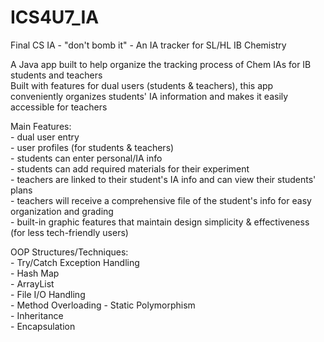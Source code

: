 # ICS4U7_IA
Final CS IA - "don't bomb it" - An IA tracker for SL/HL IB Chemistry


A Java app built to help organize the tracking process of Chem IAs for IB students and teachers  
Built with features for dual users (students & teachers), this app conveniently organizes students' IA information and makes it easily accessible for teachers 


Main Features:  
    - dual user entry  
    - user profiles (for students & teachers)  
    - students can enter personal/IA info  
    - students can add required materials for their experiment  
    - teachers are linked to their student's IA info and can view their students' plans  
    - teachers will receive a comprehensive file of the student's info for easy organization and grading  
    - built-in graphic features that maintain design simplicity & effectiveness (for less tech-friendly users)  

OOP Structures/Techniques:  
    - Try/Catch Exception Handling  
    - Hash Map  
    - ArrayList  
    - File I/O Handling  
    - Method Overloading - Static Polymorphism  
    - Inheritance  
    - Encapsulation  
